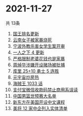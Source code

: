 # 2021-11-27
  共 13条

  <!-- BEGIN -->
  <!-- 最后更新时间:Sat Nov 27 2021 05:10:00 GMT+0000 (Coordinated Universal Time) -->
  1. [国王排名更新](https://www.zhihu.com/search?q=国王排名)
1. [云南女子被家暴烧死](https://www.zhihu.com/search?q=家暴)
1. [宁波外教杀害女学生案开审](https://www.zhihu.com/search?q=宁波外教)
1. [一人之下 4 更新](https://www.zhihu.com/search?q=一人之下4)
1. [严格限制老婆花钱也是家暴](https://www.zhihu.com/search?q=限制老婆花钱)
1. [周焯华涉嫌开设赌场被批捕](https://www.zhihu.com/search?q=周焯华)
1. [库里 25+10 勇士 5 连胜](https://www.zhihu.com/search?q=勇士)
1. [元宇宙炒房热](https://www.zhihu.com/search?q=元宇宙)
1. [海贼王 1033 话](https://www.zhihu.com/search?q=海贼王)
1. [支付宝微信收款码禁止商用系误读](https://www.zhihu.com/search?q=支付宝微信)
1. [中国男篮世预赛大名单](https://www.zhihu.com/search?q=中国男篮)
1. [新东方在美国开设中文课程](https://www.zhihu.com/search?q=新东方)
1. [美将 12 家中企列入实体清单](https://www.zhihu.com/search?q=美国实体清单)
  <!-- END -->
  